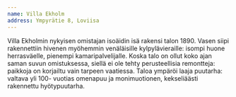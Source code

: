 ```yaml
---
name: Villa Ekholm
address: Ympyrätie 8, Loviisa
---
```

Villa Ekholmin nykyisen omistajan isoäidin isä rakensi talon 1890. Vasen siipi rakennettiin hivenen myöhemmin venäläisille kylpylävieraille: isompi huone herrasväelle, pienempi kamaripalvelijalle. Koska talo on ollut koko ajan saman suvun omistuksessa, siellä ei ole tehty perusteellisia remontteja: paikkoja on korjailtu vain tarpeen vaatiessa. Taloa ympäröi laaja puutarha: valtava yli 100- vuotias omenapuu ja monimuotionen, kekseliäästi rakennettu hyötypuutarha.